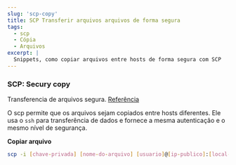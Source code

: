```yaml
---
slug: 'scp-copy'
title: SCP Transferir arquivos arquivos de forma segura
tags:
  - scp
  - Cópia
  - Arquivos
excerpt: |
  Snippets, como copiar arquivos entre hosts de forma segura com SCP
---
```


### SCP: Secury copy 

Transferencia de arquivos segura. [Referência](http://www.hypexr.org/linux_scp_help.php)

O scp permite que os arquivos sejam copiados entre hosts diferentes. Ele usa o `ssh` para transferência de dados e fornece a mesma autenticação e o mesmo nível de segurança.

**Copiar arquivo**

```bash
scp -i [chave-privada] [nome-do-arquivo] [usuario]@[ip-publico]:[local-em-que-sera-salvo]
```

